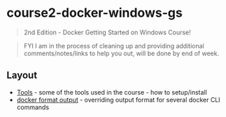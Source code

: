 # course2-docker-windows-gs

> 2nd Edition - Docker Getting Started on Windows Course!

> FYI I am in the process of cleaning up and providing additional comments/notes/links to help you out, will be done by end of week.

## Layout

- [Tools](./TOOLS.md) - some of the tools used in the course - how to setup/install
- [docker format output](./docker.format.md) - overriding output format for several docker CLI commands
